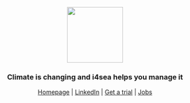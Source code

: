 
<span align="center">

<p>
<img width=128px src="https://www.i4sea.com/_next/image?url=%2Flogo.png&w=128&q=75">
</p>

<h3>Climate is changing and i4sea helps you manage it</h3>

<p>

<a href="https://www.i4sea.com/" target="_blank">Homepage</a>
|
<a href="https://www.linkedin.com/company/i4sea/" target="_blank">LinkedIn</a>
|
<a href="https://share.hsforms.com/1RlsEF2iITV2r1ioD7ZOMdgd0fjy" target="_blank">Get a trial</a>
|
<a href="https://www.linkedin.com/company/i4sea/jobs/" target="_blank">Jobs</a>

</p>

</span>

